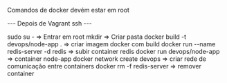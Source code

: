 Comandos de docker devém estar em root

--- Depois de Vagrant ssh ---

sudo su - => Entrar em root
mkdir => Criar pasta
docker build -t devops/node-app . => criar imagem docker com build
docker run --name redis-server -d redis => subir container redis
docker run devops/node-app => container node-app
docker network create devops => criar rede de comunicação entre containers
docker rm -f redis-server => remover container